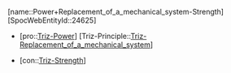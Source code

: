 ﻿---
type: TrizContradiction
aliases:
- Power+Replacement_of_a_mechanical_system-Strength
license: CC BY-SA 4.0
copyright: https://github.com/SpocWeb
IsDeleted: false
IsReadOnly: false
Confidential: public
tags: 
- Triz/Contradiction
---
[name::Power+Replacement_of_a_mechanical_system-Strength]
[SpocWebEntityId::24625]
+ [pro::[Triz-Power](tech/Triz/Parameter/Triz-Power.md)]
[Triz-Principle::[Triz-Replacement_of_a_mechanical_system](tech/Triz/Principle/Triz-Replacement_of_a_mechanical_system.md)]
- [con::[Triz-Strength](tech/Triz/Parameter/Triz-Strength.md)]

